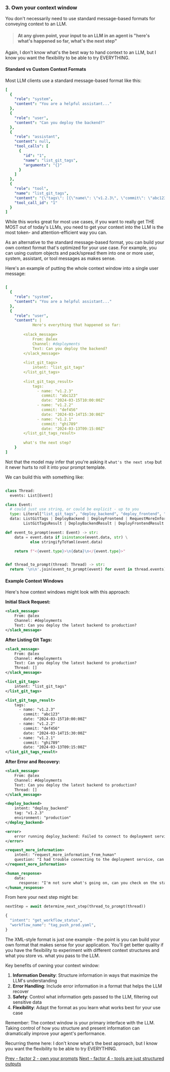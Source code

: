 
### 3. Own your context window

You don't necessarily need to use standard message-based formats for conveying context to an LLM.

> #### At any given point, your input to an LLM in an agent is "here's what's happened so far, what's the next step"

<!-- todo syntax highlighting -->
<!-- ![130-own-your-context-building](https://github.com/humanlayer/12-factor-agents/blob/main/img/130-own-your-context-building.png) -->

Again, I don't know what's the best way to hand context to an LLM, but I know you want the flexibility to be able to try EVERYTHING.


#### Standard vs Custom Context Formats

Most LLM clients use a standard message-based format like this:

```yaml
[
  {
    "role": "system",
    "content": "You are a helpful assistant..."
  },
  {
    "role": "user",
    "content": "Can you deploy the backend?"
  },
  {
    "role": "assistant",
    "content": null,
    "tool_calls": [
      {
        "id": "1",
        "name": "list_git_tags",
        "arguments": "{}"
      }
    ]
  },
  {
    "role": "tool",
    "name": "list_git_tags",
    "content": "{\"tags\": [{\"name\": \"v1.2.3\", \"commit\": \"abc123\", \"date\": \"2024-03-15T10:00:00Z\"}, {\"name\": \"v1.2.2\", \"commit\": \"def456\", \"date\": \"2024-03-14T15:30:00Z\"}, {\"name\": \"v1.2.1\", \"commit\": \"abe033d\", \"date\": \"2024-03-13T09:15:00Z\"}]}",
    "tool_call_id": "1"
  }
]
```

While this works great for most use cases, if you want to really get THE MOST out of today's LLMs, you need to get your context into the LLM is the most token- and attention-efficient way you can.

As an alternative to the standard message-based format, you can build your own context format that's optimized for your use case. For example, you can using custom objects and pack/spread them into one or more user, system, assistant, or tool messages as makes sense.

Here's an example of putting the whole context window into a single user message:
```yaml

[
  {
    "role": "system",
    "content": "You are a helpful assistant..."
  },
  {
    "role": "user",
    "content": |
            Here's everything that happened so far:
        
        <slack_message>
            From: @alex
            Channel: #deployments
            Text: Can you deploy the backend?
        </slack_message>
        
        <list_git_tags>
            intent: "list_git_tags"
        </list_git_tags>
        
        <list_git_tags_result>
            tags:
              - name: "v1.2.3"
                commit: "abc123"
                date: "2024-03-15T10:00:00Z"
              - name: "v1.2.2"
                commit: "def456"
                date: "2024-03-14T15:30:00Z"
              - name: "v1.2.1"
                commit: "ghi789"
                date: "2024-03-13T09:15:00Z"
        </list_git_tags_result>
        
        what's the next step?
    }
]
```

Not that the model may infer that you're asking it `what's the next step` but it never hurts to roll it into your prompt template.

We can build this with something like: 

```python

class Thread:
  events: List[Event]

class Event:
  # could just use string, or could be explicit - up to you
  type: Literal["list_git_tags", "deploy_backend", "deploy_frontend", "request_more_information", "done_for_now", "list_git_tags_result", "deploy_backend_result", "deploy_frontend_result", "request_more_information_result", "done_for_now_result", "error"]
  data: ListGitTags | DeployBackend | DeployFrontend | RequestMoreInformation |  
        ListGitTagsResult | DeployBackendResult | DeployFrontendResult | RequestMoreInformationResult | string

def event_to_prompt(event: Event) -> str:
    data = event.data if isinstance(event.data, str) \
           else stringifyToYaml(event.data)

    return f"<{event.type}>\n{data}\n</{event.type}>"


def thread_to_prompt(thread: Thread) -> str:
  return '\n\n'.join(event_to_prompt(event) for event in thread.events)
```

#### Example Context Windows

Here's how context windows might look with this approach:

**Initial Slack Request:**
```xml
<slack_message>
    From: @alex
    Channel: #deployments
    Text: Can you deploy the latest backend to production?
</slack_message>
```

**After Listing Git Tags:**
```xml
<slack_message>
    From: @alex
    Channel: #deployments
    Text: Can you deploy the latest backend to production?
    Thread: []
</slack_message>

<list_git_tags>
    intent: "list_git_tags"
</list_git_tags>

<list_git_tags_result>
    tags:
      - name: "v1.2.3"
        commit: "abc123"
        date: "2024-03-15T10:00:00Z"
      - name: "v1.2.2"
        commit: "def456"
        date: "2024-03-14T15:30:00Z"
      - name: "v1.2.1"
        commit: "ghi789"
        date: "2024-03-13T09:15:00Z"
</list_git_tags_result>
```

**After Error and Recovery:**
```xml
<slack_message>
    From: @alex
    Channel: #deployments
    Text: Can you deploy the latest backend to production?
    Thread: []
</slack_message>

<deploy_backend>
    intent: "deploy_backend"
    tag: "v1.2.3"
    environment: "production"
</deploy_backend>

<error>
    error running deploy_backend: Failed to connect to deployment service
</error>

<request_more_information>
    intent: "request_more_information_from_human"
    question: "I had trouble connecting to the deployment service, can you provide more details and/or check on the status of the service?"
</request_more_information>

<human_response>
    data:
      response: "I'm not sure what's going on, can you check on the status of the latest workflow?"
</human_response>
```

From here your next step might be: 

```python
nextStep = await determine_next_step(thread_to_prompt(thread))
```

```python
{
  "intent": "get_workflow_status",
  "workflow_name": "tag_push_prod.yaml",
}
```

The XML-style format is just one example - the point is you can build your own format that makes sense for your application. You'll get better quality if you have the flexibility to experiment with different context structures and what you store vs. what you pass to the LLM. 

Key benefits of owning your context window:
1. **Information Density**: Structure information in ways that maximize the LLM's understanding
2. **Error Handling**: Include error information in a format that helps the LLM recover
3. **Safety**: Control what information gets passed to the LLM, filtering out sensitive data
4. **Flexibility**: Adapt the format as you learn what works best for your use case

Remember: The context window is your primary interface with the LLM. Taking control of how you structure and present information can dramatically improve your agent's performance.

Recurring theme here: I don't know what's the best approach, but I know you want the flexibility to be able to try EVERYTHING.

[Prev - factor 2 - own your prompts](https://github.com/humanlayer/12-factor-agents/blob/main/content/factor-2-own-your-prompts.md) [Next - factor 4 - tools are just structured outputs](https://github.com/humanlayer/12-factor-agents/blob/main/content/factor-4-tools-are-structured-outputs.md)
